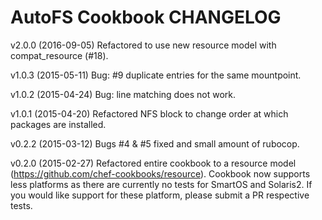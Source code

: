 AutoFS Cookbook CHANGELOG
========================
v2.0.0 (2016-09-05)
Refactored to use new resource model with compat_resource (#18).

v1.0.3 (2015-05-11)
Bug: #9 duplicate entries for the same mountpoint.

v1.0.2 (2015-04-24)
Bug: line matching does not work.

v1.0.1 (2015-04-20)
Refactored NFS block to change order at which packages are installed.

v0.2.2 (2015-03-12)
Bugs #4 & #5 fixed and small amount of rubocop.

v0.2.0 (2015-02-27)
Refactored entire cookbook to a resource model (https://github.com/chef-cookbooks/resource).
Cookbook now supports less platforms as there are currently no tests for SmartOS and Solaris2. If you would like support for these platform, please submit a PR respective tests.
